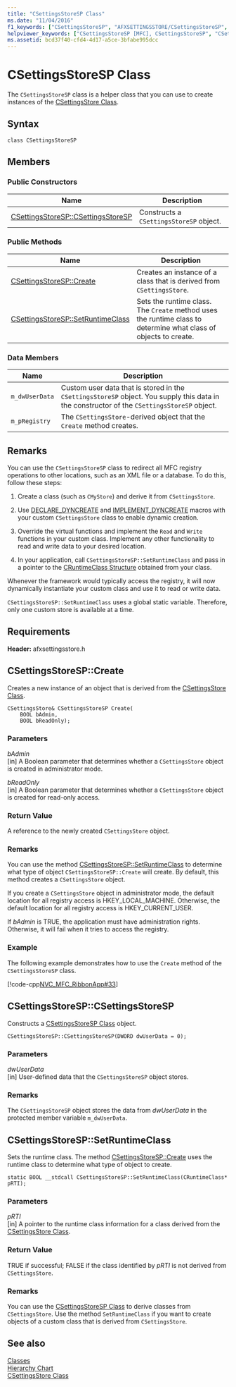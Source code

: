 ```yaml
---
title: "CSettingsStoreSP Class"
ms.date: "11/04/2016"
f1_keywords: ["CSettingsStoreSP", "AFXSETTINGSSTORE/CSettingsStoreSP", "AFXSETTINGSSTORE/CSettingsStoreSP::CSettingsStoreSP", "AFXSETTINGSSTORE/CSettingsStoreSP::Create", "AFXSETTINGSSTORE/CSettingsStoreSP::SetRuntimeClass"]
helpviewer_keywords: ["CSettingsStoreSP [MFC], CSettingsStoreSP", "CSettingsStoreSP [MFC], Create", "CSettingsStoreSP [MFC], SetRuntimeClass"]
ms.assetid: bcd37f40-cfd4-4d17-a5ce-3bfabe995dcc
---
```

# CSettingsStoreSP Class

The `CSettingsStoreSP` class is a helper class that you can use to create instances of the [CSettingsStore Class](../../mfc/reference/csettingsstore-class.md).

## Syntax

```
class CSettingsStoreSP
```

## Members

### Public Constructors

|Name|Description|
|----------|-----------------|
|[CSettingsStoreSP::CSettingsStoreSP](#csettingsstoresp)|Constructs a `CSettingsStoreSP` object.|

### Public Methods

|Name|Description|
|----------|-----------------|
|[CSettingsStoreSP::Create](#create)|Creates an instance of a class that is derived from `CSettingsStore`.|
|[CSettingsStoreSP::SetRuntimeClass](#setruntimeclass)|Sets the runtime class. The `Create` method uses the runtime class to determine what class of objects to create.|

### Data Members

|Name|Description|
|----------|-----------------|
|`m_dwUserData`|Custom user data that is stored in the `CSettingsStoreSP` object. You supply this data in the constructor of the `CSettingsStoreSP` object.|
|`m_pRegistry`|The `CSettingsStore`-derived object that the `Create` method creates.|

## Remarks

You can use the `CSettingsStoreSP` class to redirect all MFC registry operations to other locations, such as an XML file or a database. To do this, follow these steps:

1. Create a class (such as `CMyStore`) and derive it from `CSettingsStore`.

1. Use [DECLARE_DYNCREATE](run-time-object-model-services.md#declare_dyncreate) and [IMPLEMENT_DYNCREATE](run-time-object-model-services.md#implement_dyncreate) macros with your custom `CSettingsStore` class to enable dynamic creation.

1. Override the virtual functions and implement the `Read` and `Write` functions in your custom class. Implement any other functionality to read and write data to your desired location.

1. In your application, call `CSettingsStoreSP::SetRuntimeClass` and pass in a pointer to the [CRuntimeClass Structure](../../mfc/reference/cruntimeclass-structure.md) obtained from your class.

Whenever the framework would typically access the registry, it will now dynamically instantiate your custom class and use it to read or write data.

`CSettingsStoreSP::SetRuntimeClass` uses a global static variable. Therefore, only one custom store is available at a time.

## Requirements

**Header:** afxsettingsstore.h

## <a name="create"></a>  CSettingsStoreSP::Create

Creates a new instance of an object that is derived from the [CSettingsStore Class](../../mfc/reference/csettingsstore-class.md).

```
CSettingsStore& CSettingsStoreSP Create(
    BOOL bAdmin,
    BOOL bReadOnly);
```

### Parameters

*bAdmin*<br/>
[in] A Boolean parameter that determines whether a `CSettingsStore` object is created in administrator mode.

*bReadOnly*<br/>
[in] A Boolean parameter that determines whether a `CSettingsStore` object is created for read-only access.

### Return Value

A reference to the newly created `CSettingsStore` object.

### Remarks

You can use the method [CSettingsStoreSP::SetRuntimeClass](#setruntimeclass) to determine what type of object `CSettingsStoreSP::Create` will create. By default, this method creates a `CSettingsStore` object.

If you create a `CSettingsStore` object in administrator mode, the default location for all registry access is HKEY_LOCAL_MACHINE. Otherwise, the default location for all registry access is HKEY_CURRENT_USER.

If *bAdmin* is TRUE, the application must have administration rights. Otherwise, it will fail when it tries to access the registry.

### Example

The following example demonstrates how to use the `Create` method of the `CSettingsStoreSP` class.

[!code-cpp[NVC_MFC_RibbonApp#33](../../mfc/reference/codesnippet/cpp/csettingsstoresp-class_1.cpp)]

## <a name="csettingsstoresp"></a>  CSettingsStoreSP::CSettingsStoreSP

Constructs a [CSettingsStoreSP Class](../../mfc/reference/csettingsstoresp-class.md) object.

```
CSettingsStoreSP::CSettingsStoreSP(DWORD dwUserData = 0);
```

### Parameters

*dwUserData*<br/>
[in] User-defined data that the `CSettingsStoreSP` object stores.

### Remarks

The `CSettingsStoreSP` object stores the data from *dwUserData* in the protected member variable `m_dwUserData`.

## <a name="setruntimeclass"></a>  CSettingsStoreSP::SetRuntimeClass

Sets the runtime class. The method [CSettingsStoreSP::Create](#create) uses the runtime class to determine what type of object to create.

```
static BOOL __stdcall CSettingsStoreSP::SetRuntimeClass(CRuntimeClass* pRTI);
```

### Parameters

*pRTI*<br/>
[in] A pointer to the runtime class information for a class derived from the [CSettingsStore Class](../../mfc/reference/csettingsstore-class.md).

### Return Value

TRUE if successful; FALSE if the class identified by *pRTI* is not derived from `CSettingsStore`.

### Remarks

You can use the [CSettingsStoreSP Class](../../mfc/reference/csettingsstoresp-class.md) to derive classes from `CSettingsStore`. Use the method `SetRuntimeClass` if you want to create objects of a custom class that is derived from `CSettingsStore`.

## See also

[Classes](../../mfc/reference/mfc-classes.md)<br/>
[Hierarchy Chart](../../mfc/hierarchy-chart.md)<br/>
[CSettingsStore Class](../../mfc/reference/csettingsstore-class.md)
